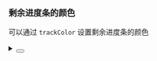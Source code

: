 ### 剩余进度条的颜色

可以通过 `trackColor` 设置剩余进度条的颜色

<div class="cell-demo vp-raw">
  <div :style="{ width: '50%' }">
    <yc-progress
      :percent="0.4"
      trackColor="var(--color-primary-light-1)"
      style="margin-bottom: 20px;" />
    <yc-progress
      :percent="0.4"
      :steps="4"
      trackColor="var(--color-primary-light-1)"
      style="margin-bottom: 20px;" />
    <yc-progress
      :percent="0.4"
      type="circle"
      trackColor="var(--color-primary-light-1)"
      style="margin-bottom: 20px;" />
  </div>
</div>

<script setup>
import { ref } from 'vue';
const percent = ref(0.2);
</script>

<details>
<summary>
 <button class="code-btn"  >
    <icon-code />
 </button>
</summary>

```vue
<template>
  <div :style="{ width: '50%' }">
    <yc-progress
      :percent="0.4"
      trackColor="var(--color-primary-light-1)"
      style="margin-bottom: 20px;" />
    <yc-progress
      :percent="0.4"
      :steps="4"
      trackColor="var(--color-primary-light-1)"
      style="margin-bottom: 20px;" />
    <yc-progress
      :percent="0.4"
      type="circle"
      trackColor="var(--color-primary-light-1)"
      style="margin-bottom: 20px;" />
  </div>
</template>
```

</details>
